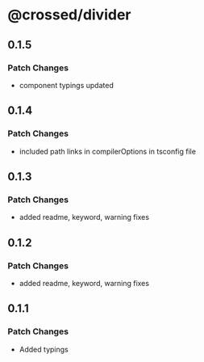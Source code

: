 # @crossed/divider

## 0.1.5

### Patch Changes

- component typings updated

## 0.1.4

### Patch Changes

- included path links in compilerOptions in tsconfig file

## 0.1.3

### Patch Changes

- added readme, keyword, warning fixes

## 0.1.2

### Patch Changes

- added readme, keyword, warning fixes

## 0.1.1

### Patch Changes

- Added typings
